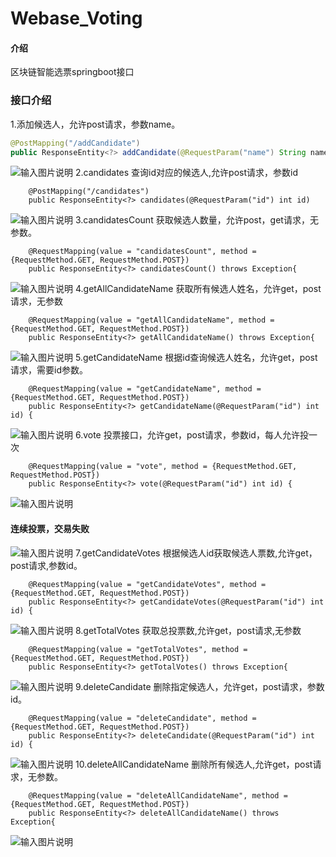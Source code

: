 # Webase_Voting

#### 介绍
区块链智能选票springboot接口
### 接口介绍
1.添加候选人，允许post请求，参数name。
``` java
@PostMapping("/addCandidate")
public ResponseEntity<?> addCandidate(@RequestParam("name") String name)
```
![输入图片说明](https://foruda.gitee.com/images/1689575308655574552/5717d200_12252678.png "联想截图_20230717141309.png")
2.candidates 查询id对应的候选人,允许post请求，参数id
```
    @PostMapping("/candidates")
    public ResponseEntity<?> candidates(@RequestParam("id") int id)
```
![输入图片说明](https://foruda.gitee.com/images/1689575387541937847/07d63018_12252678.png "联想截图_20230717141348.png")
3.candidatesCount 获取候选人数量，允许post，get请求，无参数。

```
    @RequestMapping(value = "candidatesCount", method = {RequestMethod.GET, RequestMethod.POST})
    public ResponseEntity<?> candidatesCount() throws Exception{
```
![输入图片说明](https://foruda.gitee.com/images/1689575615438004626/cbd7d1ab_12252678.png "联想截图_20230717141419.png")
4.getAllCandidateName 获取所有候选人姓名，允许get，post请求，无参数
```
    @RequestMapping(value = "getAllCandidateName", method = {RequestMethod.GET, RequestMethod.POST})
    public ResponseEntity<?> getAllCandidateName() throws Exception{
```
![输入图片说明](https://foruda.gitee.com/images/1689575713882757085/184e0e42_12252678.png "联想截图_20230717141440.png")
5.getCandidateName 根据id查询候选人姓名，允许get，post请求，需要id参数。
```
    @RequestMapping(value = "getCandidateName", method = {RequestMethod.GET, RequestMethod.POST})
    public ResponseEntity<?> getCandidateName(@RequestParam("id") int id) {
```
![输入图片说明](https://foruda.gitee.com/images/1689575808526356348/281dbf55_12252678.png "联想截图_20230717141538.png")
6.vote 投票接口，允许get，post请求，参数id，每人允许投一次
```
    @RequestMapping(value = "vote", method = {RequestMethod.GET, RequestMethod.POST})
    public ResponseEntity<?> vote(@RequestParam("id") int id) {
```
![输入图片说明](https://foruda.gitee.com/images/1689575901573461307/5aaf0f9b_12252678.png "联想截图_20230717141746.png")
#### 连续投票，交易失败
![输入图片说明](https://foruda.gitee.com/images/1689576014103738320/4a8dee49_12252678.png "联想截图_20230717141951.png")
7.getCandidateVotes 根据候选人id获取候选人票数,允许get，post请求,参数id。
```
    @RequestMapping(value = "getCandidateVotes", method = {RequestMethod.GET, RequestMethod.POST})
    public ResponseEntity<?> getCandidateVotes(@RequestParam("id") int id) {
```
![输入图片说明](https://foruda.gitee.com/images/1689576126353973311/9e355f76_12252678.png "联想截图_20230717142109.png")
8.getTotalVotes 获取总投票数,允许get，post请求,无参数
```
    @RequestMapping(value = "getTotalVotes", method = {RequestMethod.GET, RequestMethod.POST})
    public ResponseEntity<?> getTotalVotes() throws Exception{
```
![输入图片说明](https://foruda.gitee.com/images/1689576192661052137/84aab056_12252678.png "联想截图_20230717142122.png")
9.deleteCandidate 删除指定候选人，允许get，post请求，参数id。
```
    @RequestMapping(value = "deleteCandidate", method = {RequestMethod.GET, RequestMethod.POST})
    public ResponseEntity<?> deleteCandidate(@RequestParam("id") int id) {
```
![输入图片说明](https://foruda.gitee.com/images/1689576277572095141/2314f503_12252678.png "联想截图_20230717142156.png")
10.deleteAllCandidateName 删除所有候选人,允许get，post请求，无参数。
```
    @RequestMapping(value = "deleteAllCandidateName", method = {RequestMethod.GET, RequestMethod.POST})
    public ResponseEntity<?> deleteAllCandidateName() throws Exception{
```
![输入图片说明](https://foruda.gitee.com/images/1689576351332762977/87215e17_12252678.png "联想截图_20230717142245.png")
